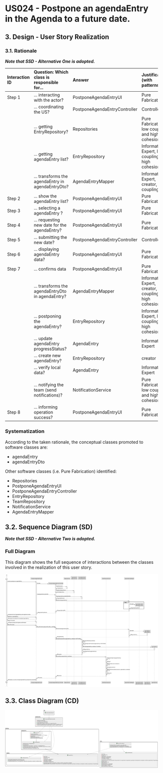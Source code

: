 # US024 - Postpone an agendaEntry in the Agenda to a future date.

## 3. Design - User Story Realization 

### 3.1. Rationale

_**Note that SSD - Alternative One is adopted.**_


| Interaction ID | Question: Which class is responsible for...       | Answer                        | Justification (with patterns)                               |
|:---------------|:--------------------------------------------------|:------------------------------|:------------------------------------------------------------|
| Step 1         | ... interacting with the actor?                   | PostponeAgendaEntryUI         | Pure Fabrication                                            |
|                | ... coordinating the US?                          | PostponeAgendaEntryController | Controller                                                  |
|                | ... getting EntryRepository?                      | Repositories                  | Pure Fabrication, low coupling and high cohesion            |
|                | ... getting agendaEntry list?                     | EntryRepository               | Information Expert, low coupling and high cohesion          |
|                | ... transforms the agendaEntry in agendaEntryDto? | AgendaEntryMapper             | Information Expert, creator, low coupling                   |
| Step 2         | ... show the agendaEntry list?                    | PostponeAgendaEntryUI         | Pure Fabrication                                            |
| Step 3         | ... selecting a agendaEntry ?                     | PostponeAgendaEntryUI         | Pure Fabrication                                            |
| Step 4         | ... requesting new date for the agendaEntry?      | PostponeAgendaEntryUI         | Pure Fabrication                                            |
| Step 5         | ... submitting the new date?                      | PostponeAgendaEntryController | Controller                                                  |
| Step 6         | ... displaying agendaEntry  data?                 | PostponeAgendaEntryUI         | Pure Fabrication                                            |
| Step 7         | ... confirms data                                 | PostponeAgendaEntryUI         | Pure Fabrication                                            |
|                | ... transforms the agendaEntryDto in agendaEntry? | AgendaEntryMapper             | Information Expert, creator, low coupling and high cohesion |
|                | ... postponing the agendaEntry?                   | EntryRepository               | Information Expert, low coupling and high cohesion          | 
|                | ... update agendaEntry progressStatus?            | AgendaEntry                   | Information Expert                                          |
|                | ... create new agendaEntry?                       | EntryRepository               | creator                                                     |
|                | ... verify local data?                            | AgendaEntry                   | Information Expert                                          |
|                | ... notifying the team (send notifications)?      | NotificationService           | Pure Fabrication, low coupling and high cohesion            |
| Step 8         | ... informing operation success?                  | PostponeAgendaEntryUI         | Pure Fabrication                                            | 


### Systematization ##

According to the taken rationale, the conceptual classes promoted to software classes are: 

* agendaEntry
* agendaEntryDto


Other software classes (i.e. Pure Fabrication) identified: 

* Repositories
* PostponeAgendaEntryUI
* PostponeAgendaEntryController
* EntryRepository
* TeamRepository
* NotificationService
* AgendaEntryMapper



## 3.2. Sequence Diagram (SD)

_**Note that SSD - Alternative Two is adopted.**_

### Full Diagram

This diagram shows the full sequence of interactions between the classes involved in the realization of this user story.

![Sequence Diagram - Full](svg/us024-sequence-diagram-full.svg)

## 3.3. Class Diagram (CD)

![Class Diagram](svg/us024-class-diagram.svg)